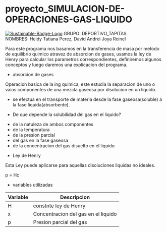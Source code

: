 # proyecto_SIMULACION-DE-OPERACIONES-GAS-LIQUIDO

<a href='https://postimg.cc/LnZBsNmk' target='_blank'><img src='https://i.postimg.cc/LnZBsNmk/Sustainable-Badge-Logo.png' border='0' alt='Sustainable-Badge-Logo'/></a>     GRUPO: DEPORTIVO_TAPITAS                            
NOMBRES: Heidy Tatiana Perez, David Andrei Joya Reinel


Para este programa nos basamos en la transferencia de masa por metodo de equilibrio quimico atravez de absorcion de gases, usamos la ley de Henry para calcular los parametros correspondientes, definiremos algunos conceptos y luego daremos una explicacion del programa.

* absorcion de gases

Operacion basica de la ing quimica, este estudia la separacion de uno o vaios componentes de una mezcla gaseosa por disolucion en un liquido.
- se efectua en el transporte de materia desde la fase gaseosa(soluble) a la fase liquida(absorbente).

* De que depende la solubilidad del gas en el liquido?
- de la natuleza de ambos componentes
- de la temperatura
- de la presion parcial
- del gas en la fase gaseosa
- de la concentracion del gas disuelto en el liquido

* Ley de Henry

Esta Ley puede aplicarse para aquellas disoluciones liquidas no ideales.

p = Hc  


* variables utilizadas

| Variable | Descripcion |
|---|---|
| H | constnte ley de Henry |
| x | Concentracion del gas en el liquido|
| p | Presion parcial del gas|

